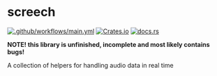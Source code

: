 # screech
[![.github/workflows/main.yml](https://github.com/samuelleeuwenburg/screech/actions/workflows/main.yml/badge.svg)](https://github.com/samuelleeuwenburg/screech/actions/workflows/main.yml)
[![Crates.io](https://img.shields.io/crates/v/screech.svg)](https://crates.io/crates/screech)
[![docs.rs](https://docs.rs/screech/badge.svg)](https://docs.rs/screech/)

**NOTE! this library is unfinished, incomplete and most likely contains bugs!**

A collection of helpers for handling audio data in real time
